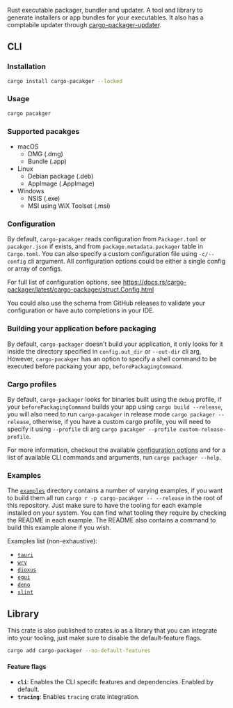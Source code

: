 Rust executable packager, bundler and updater. A tool and library to generate installers or app bundles for your executables.
It also has a comptabile updater through [cargo-packager-updater](https://docs.rs/cargo-packager-updater).

## CLI

### Installation

```sh
cargo install cargo-pacakger --locked
```

### Usage

```sh
cargo pacakger
```

### Supported pacakges

- macOS
  - DMG (.dmg)
  - Bundle (.app)
- Linux
  - Debian package (.deb)
  - AppImage (.AppImage)
- Windows
  - NSIS (.exe)
  - MSI using WiX Toolset (.msi)

### Configuration

By default, `cargo-pacakger` reads configuration from `Packager.toml` or `pacakger.json` if exists, and from `package.metadata.packager` table in `Cargo.toml`.
You can also specify a custom configuration file using `-c/--config` cli argument.
All configuration options could be either a single config or array of configs.

For full list of configuration options, see https://docs.rs/cargo-packager/latest/cargo-packager/struct.Config.html

You could also use the schema from GitHub releases to validate your configuration or have auto completions in your IDE.

### Building your application before packaging

By default, `cargo-packager` doesn't build your application, it only looks for it inside the directory specified in `config.out_dir` or `--out-dir` cli arg,
However, `cargo-pacakger` has an option to specify a shell command to be executed before packaing your app, `beforePackagingCommand`.

### Cargo profiles

By default, `cargo-packager` looks for binaries built using the `debug` profile, if your `beforePackagingCommand` builds your app using `cargo build --release`, you will also need to
run `cargo-pacakger` in release mode `cargo packager --release`, otherwise, if you have a custom cargo profile, you will need to specify it using `--profile` cli arg `cargo pacakger --profile custom-release-profile`.

For more information, checkout the available [configuration options](https://docs.rs/cargo-packager/latest/cargo-packager/struct.Config.html) and for a list of available CLI
commands and arguments, run `cargo packager --help`.

### Examples

The [`examples`](../../examples/) directory contains a number of varying examples, if you want to build them all run `cargo r -p cargo-pacakger -- --release` in the root of this repository. Just make sure to have the tooling for each example installed on your system. You can find what tooling they require by checking the README in each example. The README also contains a command to build this example alone if you wish.

Examples list (non-exhaustive):

- [`tauri`](../../examples/tauri/)
- [`wry`](../../examples/wry/)
- [`dioxus`](../../examples/dioxus/)
- [`egui`](../../examples/egui/)
- [`deno`](../../examples/deno/)
- [`slint`](../../examples/slint/)

## Library

This crate is also published to crates.io as a library that you can integrate into your tooling, just make sure to disable the default-feature flags.

```sh
cargo add cargo-packager --no-default-features
```

#### Feature flags

- **`cli`**: Enables the CLI specifc features and dependencies. Enabled by default.
- **`tracing`**: Enables `tracing` crate integration.
